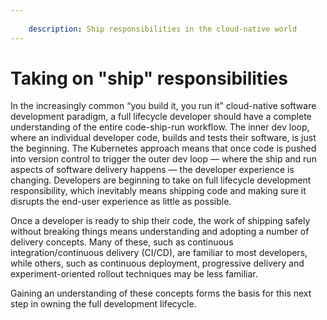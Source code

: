 ```yaml
---
    
    description: Ship responsibilities in the cloud-native world
---
```


# Taking on "ship" responsibilities

In the increasingly common “you build it, you run it” cloud-native software development paradigm, a full lifecycle developer should have a complete understanding of the entire code-ship-run workflow. The inner dev loop, where an individual developer code, builds and tests their software, is just the beginning. The Kubernetes approach means that once code is pushed into version control to trigger the outer dev loop — where the ship and run aspects of software delivery happens — the developer experience is changing. Developers are beginning to take on full lifecycle development responsibility, which inevitably means shipping code and making sure it disrupts the end-user experience as little as possible. 
 
Once a developer is ready to ship their code, the work of shipping safely without breaking things means understanding and adopting a number of delivery concepts. Many of these, such as continuous integration/continuous delivery (CI/CD), are familiar to most developers, while others, such as continuous deployment, progressive delivery and experiment-oriented rollout techniques may be less familiar. 
 
Gaining an understanding of these concepts forms the basis for this next step in owning the full development lifecycle. 

